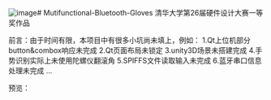 ![image](https://github.com/youyc22/Mutifunctional-Bluetooth-Gloves/assets/125688164/2c43dcb6-d554-499b-9a3f-f71f4c562d12)# Mutifunctional-Bluetooth-Gloves
清华大学第26届硬件设计大赛一等奖作品

前言：由于时间有限，本项目中有很多小坑尚未填上，例如：
1.Qt上位机部分button&combox响应未完成
2.Qt页面布局未锁定
3.unity3D场景未搭建完成
4.手势识别实际上未使用陀螺仪翻滚角
5.SPIFFS文件读取输入未完成
6.蓝牙串口信息处理未完成
...

预览：



